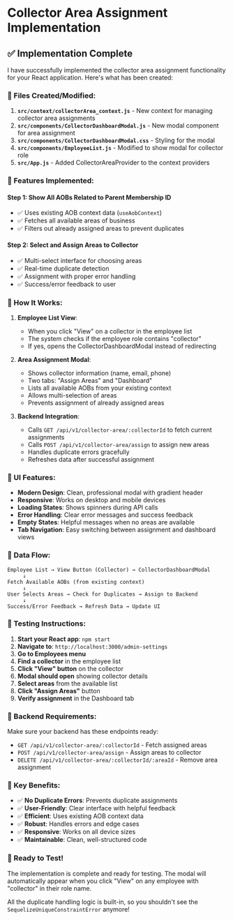 # Collector Area Assignment Implementation

## ✅ Implementation Complete

I have successfully implemented the collector area assignment functionality for your React application. Here's what has been created:

### 📁 Files Created/Modified:

1. **`src/context/collectorArea_context.js`** - New context for managing collector area assignments
2. **`src/components/CollectorDashboardModal.js`** - New modal component for area assignment
3. **`src/components/CollectorDashboardModal.css`** - Styling for the modal
4. **`src/components/EmployeeList.js`** - Modified to show modal for collector role
5. **`src/App.js`** - Added CollectorAreaProvider to the context providers

### 🎯 Features Implemented:

#### Step 1: Show All AOBs Related to Parent Membership ID
- ✅ Uses existing AOB context data (`useAobContext`)
- ✅ Fetches all available areas of business
- ✅ Filters out already assigned areas to prevent duplicates

#### Step 2: Select and Assign Areas to Collector
- ✅ Multi-select interface for choosing areas
- ✅ Real-time duplicate detection
- ✅ Assignment with proper error handling
- ✅ Success/error feedback to user

### 🔧 How It Works:

1. **Employee List View**: 
   - When you click "View" on a collector in the employee list
   - The system checks if the employee role contains "collector"
   - If yes, opens the CollectorDashboardModal instead of redirecting

2. **Area Assignment Modal**:
   - Shows collector information (name, email, phone)
   - Two tabs: "Assign Areas" and "Dashboard"
   - Lists all available AOBs from your existing context
   - Allows multi-selection of areas
   - Prevents assignment of already assigned areas

3. **Backend Integration**:
   - Calls `GET /api/v1/collector-area/:collectorId` to fetch current assignments
   - Calls `POST /api/v1/collector-area/assign` to assign new areas
   - Handles duplicate errors gracefully
   - Refreshes data after successful assignment

### 🎨 UI Features:

- **Modern Design**: Clean, professional modal with gradient header
- **Responsive**: Works on desktop and mobile devices
- **Loading States**: Shows spinners during API calls
- **Error Handling**: Clear error messages and success feedback
- **Empty States**: Helpful messages when no areas are available
- **Tab Navigation**: Easy switching between assignment and dashboard views

### 🔄 Data Flow:

```
Employee List → View Button (Collector) → CollectorDashboardModal
     ↓
Fetch Available AOBs (from existing context)
     ↓
User Selects Areas → Check for Duplicates → Assign to Backend
     ↓
Success/Error Feedback → Refresh Data → Update UI
```

### 🧪 Testing Instructions:

1. **Start your React app**: `npm start`
2. **Navigate to**: `http://localhost:3000/admin-settings`
3. **Go to Employees menu**
4. **Find a collector** in the employee list
5. **Click "View" button** on the collector
6. **Modal should open** showing collector details
7. **Select areas** from the available list
8. **Click "Assign Areas"** button
9. **Verify assignment** in the Dashboard tab

### 🔧 Backend Requirements:

Make sure your backend has these endpoints ready:
- `GET /api/v1/collector-area/:collectorId` - Fetch assigned areas
- `POST /api/v1/collector-area/assign` - Assign areas to collector
- `DELETE /api/v1/collector-area/:collectorId/:areaId` - Remove area assignment

### 🎯 Key Benefits:

- ✅ **No Duplicate Errors**: Prevents duplicate assignments
- ✅ **User-Friendly**: Clear interface with helpful feedback
- ✅ **Efficient**: Uses existing AOB context data
- ✅ **Robust**: Handles errors and edge cases
- ✅ **Responsive**: Works on all device sizes
- ✅ **Maintainable**: Clean, well-structured code

### 🚀 Ready to Test!

The implementation is complete and ready for testing. The modal will automatically appear when you click "View" on any employee with "collector" in their role name.

All the duplicate handling logic is built-in, so you shouldn't see the `SequelizeUniqueConstraintError` anymore!
